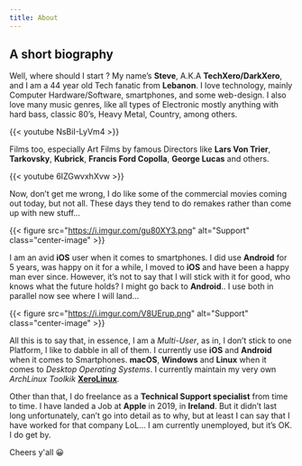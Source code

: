 ```yaml
---
title: About
---
```


## A short biography

Well, where should I start ? My name’s **Steve**, A.K.A **TechXero/DarkXero**, and I am a 44 year old Tech fanatic from **Lebanon**. I love technology, mainly Computer Hardware/Software, smartphones, and some web-design. I also love many music genres, like all types of Electronic mostly anything with hard bass, classic 80’s, Heavy Metal, Country, among others.

{{< youtube NsBiI-LyVm4 >}}<br />

Films too, especially Art Films by famous Directors like **Lars Von Trier**, **Tarkovsky**, **Kubrick**, **Francis Ford Copolla**, **George Lucas** and others.

{{< youtube 6IZGwvxhXvw >}}<br />

Now, don’t get me wrong, I do like some of the commercial movies coming out today, but not all. These days they tend to do remakes rather than come up with new stuff…

{{< figure src="https://i.imgur.com/gu80XY3.png" alt="Support" class="center-image" >}}<br />

I am an avid **iOS** user when it comes to smartphones. I did use **Android** for 5 years, was happy on it for a while, I moved to **iOS** and have been a happy man ever since.
However, it’s not to say that I will stick with it for good, who knows what the future holds? I might go back to **Android**.. I use both in parallel now see where I will land…

{{< figure src="https://i.imgur.com/V8UErup.png" alt="Support" class="center-image" >}}<br />

All this is to say that, in essence, I am a *Multi-User*, as in, I don’t stick to one Platform, I like to dabble in all of them. I currently use **iOS** and **Android** when it comes to Smartphones. **macOS**, **Windows** and **Linux** when it comes to *Desktop Operating Systems*. I currently maintain my very own *ArchLinux Toolkik* **[XeroLinux](https://xerolinux.xyz)**.

Other than that, I do freelance as a **Technical Support specialist** from time to time. I have landed a Job at **Apple** in 2019, in **Ireland**. But it didn’t last long unfortunately, can’t go into detail as to why, but at least I can say that I have worked for that company LoL… I am currently unemployed, but it’s OK. I do get by.

Cheers y'all 😀
